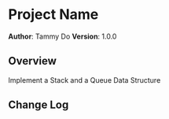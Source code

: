 # Project Name

**Author**: Tammy Do
**Version**: 1.0.0

## Overview
Implement a Stack and a Queue Data Structure

## Change Log
<!-- Use this are to document the iterative changes made to your application as each feature is successfully implemented. Use time stamps. Here's an example:

01-01-2001 4:59pm - Added functionality to add and delete some things.
-->